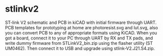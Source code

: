 # stlinkv2
ST-link V2 schematic and PCB in kiCAD with initial firmware through UART.
PCB templates for prototyping at home are photoresist.svg and lut.svg, also you can convert PCB to any of appropriate formats using KiCAD.
When you got a board, connect it to your PC through UART by RX and TX pads, and write dummy firmware from STLinkV2_bin.zip using the flasher utility (ST UM0462).
Then connect it to USB and upgrade using stlink-V2.J21.S4.zip.
